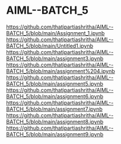 # AIML--BATCH_5
https://github.com/thatipartiashritha/AIML--BATCH_5/blob/main/Assignment_1.ipynb <br/>
https://github.com/thatipartiashritha/AIML--BATCH_5/blob/main/Untitled1.ipynb <br/>
https://github.com/thatipartiashritha/AIML--BATCH_5/blob/main/assignment3.ipynb <br/>
https://github.com/thatipartiashritha/AIML--BATCH_5/blob/main/assignment%204.ipynb <br/>
https://github.com/thatipartiashritha/AIML--BATCH_5/blob/main/assignment5.ipynb <br/>
https://github.com/thatipartiashritha/AIML--BATCH_5/blob/main/assignment6.ipynb <br/>
https://github.com/thatipartiashritha/AIML--BATCH_5/blob/main/assignment7.ipynb <br/>
https://github.com/thatipartiashritha/AIML--BATCH_5/blob/main/assignment8.ipynb <br/>
https://github.com/thatipartiashritha/AIML--BATCH_5/blob/main/assignment9.ipynb <br/>
